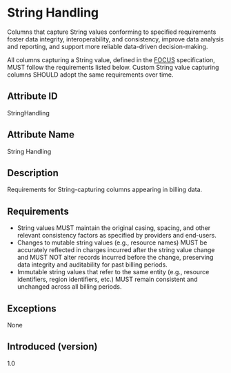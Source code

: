 # String Handling

Columns that capture String values conforming to specified requirements foster data integrity, interoperability, and consistency, improve data analysis and reporting, and support more reliable data-driven decision-making.

All columns capturing a String value, defined in the [FOCUS](#glossary:finops-cost-and-usage-specification) specification, MUST follow the requirements listed below. Custom String value capturing columns SHOULD adopt the same requirements over time.

## Attribute ID

StringHandling

## Attribute Name

String Handling

## Description

Requirements for String-capturing columns appearing in billing data.

## Requirements

* String values MUST maintain the original casing, spacing, and other relevant consistency factors as specified by providers and end-users.
* Changes to mutable string values (e.g., resource names) MUST be accurately reflected in charges incurred after the string value change and MUST NOT alter records incurred before the change, preserving data integrity and auditability for past billing periods.
* Immutable string values that refer to the same entity (e.g., resource identifiers, region identifiers, etc.) MUST remain consistent and unchanged across all billing periods.

## Exceptions

None

## Introduced (version)

1.0
